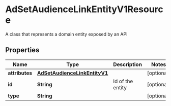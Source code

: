 

# AdSetAudienceLinkEntityV1Resource

A class that represents a domain entity exposed by an API

## Properties

Name | Type | Description | Notes
------------ | ------------- | ------------- | -------------
**attributes** | [**AdSetAudienceLinkEntityV1**](AdSetAudienceLinkEntityV1.md) |  |  [optional]
**id** | **String** | Id of the entity |  [optional]
**type** | **String** |  |  [optional]



